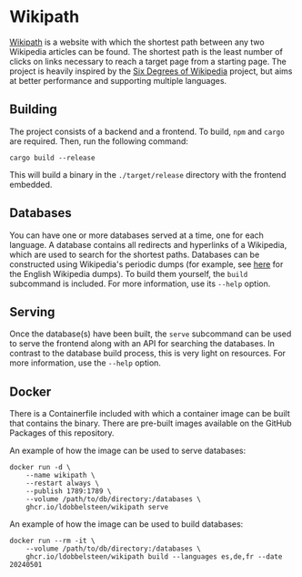 # Wikipath

[Wikipath](https://wikipath.dobbel.dev) is a website with which the shortest path between any two Wikipedia articles can be found. The shortest path is the least number of clicks on links necessary to reach a target page from a starting page. The project is heavily inspired by the [Six Degrees of Wikipedia](https://www.sixdegreesofwikipedia.com) project, but aims at better performance and supporting multiple languages.

## Building

The project consists of a backend and a frontend. To build, `npm` and `cargo` are required. Then, run the following command:

```
cargo build --release
```

This will build a binary in the `./target/release` directory with the frontend embedded.

## Databases

You can have one or more databases served at a time, one for each language. A database contains all redirects and hyperlinks of a Wikipedia, which are used to search for the shortest paths. Databases can be constructed using Wikipedia's periodic dumps (for example, see [here](https://dumps.wikimedia.org/) for the English Wikipedia dumps). To build them yourself, the `build` subcommand is included. For more information, use its `--help` option.

## Serving

Once the database(s) have been built, the `serve` subcommand can be used to serve the frontend along with an API for searching the databases. In contrast to the database build process, this is very light on resources. For more information, use the `--help` option.

## Docker

There is a Containerfile included with which a container image can be built that contains the binary. There are pre-built images available on the GitHub Packages of this repository.

An example of how the image can be used to serve databases:

```
docker run -d \
    --name wikipath \
    --restart always \
    --publish 1789:1789 \
    --volume /path/to/db/directory:/databases \
    ghcr.io/ldobbelsteen/wikipath serve
```

An example of how the image can be used to build databases:

```
docker run --rm -it \
    --volume /path/to/db/directory:/databases \
    ghcr.io/ldobbelsteen/wikipath build --languages es,de,fr --date 20240501
```
